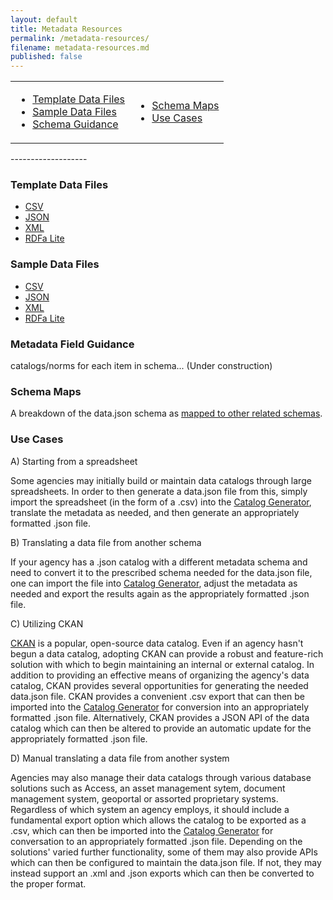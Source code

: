 ```yaml
---
layout: default
title: Metadata Resources
permalink: /metadata-resources/
filename: metadata-resources.md
published: false
---
```


<table width="60%">
<b><tr><td><ul>
<li><a href="#template">Template Data Files</a></li>
<li><a href="#sample">Sample Data Files</a></li>
<li><a href="#guidance">Schema Guidance</a></li>
</ul></td>
<td><ul>
<li><a href="#maps">Schema Maps</a></li>
<li><a href="#use-cases">Use Cases</a></li>
</ul></td><div></div></tr></b>
</table>
-------------------

### Template Data Files
* [CSV]()
* [JSON]()
* [XML]()
* [RDFa Lite]()


### Sample Data Files
* [CSV]()
* [JSON]()
* [XML]()
* [RDFa Lite]()

### Metadata Field  Guidance

catalogs/norms for each item in schema... (Under construction)

### Schema Maps

A breakdown of the data.json schema as [mapped to other related schemas]().  

### Use Cases  

A) Starting from a spreadsheet

Some agencies may initially build or maintain data catalogs through large spreadsheets.  In order to then generate a data.json file from this, simply import the spreadsheet (in the form of a .csv) into the [Catalog Generator](http://project-open-data.github.com/catalog-generator/), translate the metadata as needed, and then generate an appropriately formatted .json file.  

B) Translating a data file from another schema

If your agency has a .json catalog with a different metadata schema and need to convert it to the prescribed schema needed for the data.json file, one can import the file into [Catalog Generator](http://project-open-data.github.com/catalog-generator/), adjust the metadata as needed and export the results again as the appropriately formatted .json file.  

C) Utilizing CKAN 

[CKAN](http://www.CKAN.org) is a popular, open-source data catalog.  Even if an agency hasn't begun a data catalog, adopting CKAN can provide a robust and feature-rich solution with which to begin maintaining an internal or external catalog.  In addition to providing an effective means of organizing the agency's data catalog, CKAN provides several opportunities for generating the needed data.json file.  CKAN provides a convenient .csv export that can then be imported into the [Catalog Generator](http://project-open-data.github.com/catalog-generator/) for conversion into an appropriately formatted .json file.  Alternatively, CKAN provides a JSON API of the data catalog which can then be altered to provide an automatic update for the appropriately formatted .json file.  

D) Manual translating a data file from another system

Agencies may also manage their data catalogs through various database solutions such as Access, an asset management sytem, document management system, geoportal or assorted proprietary systems.  Regardless of which system an agency employs, it should include a fundamental export option which allows the catalog to be exported as a .csv, which can then be imported into the [Catalog Generator](http://project-open-data.github.com/catalog-generator/) for conversation to an appropriately formatted .json file.  Depending on the solutions' varied further functionality, some of them may also provide APIs which can then be configured to maintain the data.json file.  If not, they may instead support an .xml and .json exports which can then be converted to the proper format.